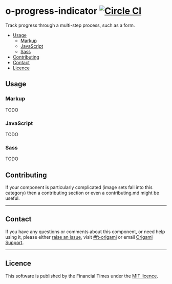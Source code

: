 
# o-progress-indicator [![Circle CI](https://circleci.com/gh/Financial-Times/o-progress-indicator/tree/master.svg?style=svg)](https://circleci.com/gh/Financial-Times/o-progress-indicator/tree/master)

Track progress through a multi-step process, such as a form.

- [Usage](#usage)
	- [Markup](#markup)
	- [JavaScript](#javascript)
	- [Sass](#sass)
- [Contributing](#contributing)
- [Contact](#contact)
- [Licence](#licence)


## Usage

### Markup

TODO

### JavaScript

TODO

### Sass

TODO


## Contributing

If your component is particularly complicated (image sets fall into this category) then a contributing section or even a contributing.md might be useful.


---

## Contact

If you have any questions or comments about this component, or need help using it, please either [raise an issue](https://github.com/Financial-Times/o-progress-indicator/issues), visit [#ft-origami](https://financialtimes.slack.com/messages/ft-origami/) or email [Origami Support](mailto:origami-support@ft.com).


---

## Licence

This software is published by the Financial Times under the [MIT licence](http://opensource.org/licenses/MIT).
